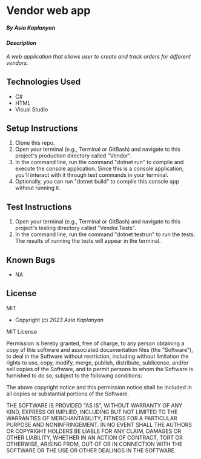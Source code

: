 # Vendor web app

##### By _Asia Kaplanyan_

#### _Description_

_A web application that allows user to create and track orders for different vendors._

## Technologies Used

* C#
* HTML
* Visual Studio

## Setup Instructions

1. Clone this repo.
2. Open your terminal (e.g., Terminal or GitBash) and navigate to this project's production directory called "Vendor".
3. In the command line, run the command "dotnet run" to compile and execute the console application. Since this is a console application, you'll interact with it through text commands in your terminal.
4. Optionally, you can run "dotnet build" to compile this console app without running it.

## Test Instructions

1. Open your terminal (e.g., Terminal or GitBash) and navigate to this project's testing directory called "Vendor.Tests".
2. In the command line, run the command "dotnet testrun" to run the tests. The results of running the tests will appear in the terminal.

## Known Bugs

* NA

## License

MIT

* Copyright (c) _2023_ _Asia Kaplanyan_

MIT License

Permission is hereby granted, free of charge, to any person obtaining a copy of this software and associated documentation files (the "Software"), to deal in the Software without restriction, including without limitation the rights to use, copy, modify, merge, publish, distribute, sublicense, and/or sell copies of the Software, and to permit persons to whom the Software is furnished to do so, subject to the following conditions:

The above copyright notice and this permission notice shall be included in all copies or substantial portions of the Software.

THE SOFTWARE IS PROVIDED "AS IS", WITHOUT WARRANTY OF ANY KIND, EXPRESS OR IMPLIED, INCLUDING BUT NOT LIMITED TO THE WARRANTIES OF MERCHANTABILITY, FITNESS FOR A PARTICULAR PURPOSE AND NONINFRINGEMENT. IN NO EVENT SHALL THE AUTHORS OR COPYRIGHT HOLDERS BE LIABLE FOR ANY CLAIM, DAMAGES OR OTHER LIABILITY, WHETHER IN AN ACTION OF CONTRACT, TORT OR OTHERWISE, ARISING FROM, OUT OF OR IN CONNECTION WITH THE SOFTWARE OR THE USE OR OTHER DEALINGS IN THE SOFTWARE.


